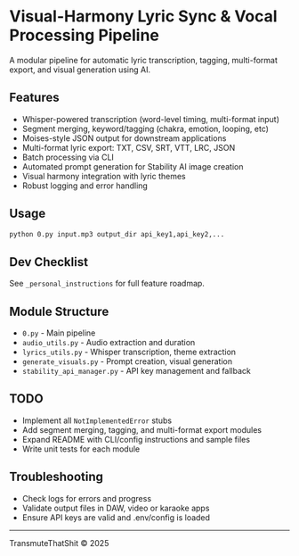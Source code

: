 # Visual-Harmony Lyric Sync & Vocal Processing Pipeline

A modular pipeline for automatic lyric transcription, tagging, multi-format export, and visual generation using AI.

## Features

- Whisper-powered transcription (word-level timing, multi-format input)
- Segment merging, keyword/tagging (chakra, emotion, looping, etc)
- Moises-style JSON output for downstream applications
- Multi-format lyric export: TXT, CSV, SRT, VTT, LRC, JSON
- Batch processing via CLI
- Automated prompt generation for Stability AI image creation
- Visual harmony integration with lyric themes
- Robust logging and error handling

## Usage

```bash
python 0.py input.mp3 output_dir api_key1,api_key2,...
```

## Dev Checklist

See `_personal_instructions` for full feature roadmap.

## Module Structure

- `0.py` - Main pipeline
- `audio_utils.py` - Audio extraction and duration
- `lyrics_utils.py` - Whisper transcription, theme extraction
- `generate_visuals.py` - Prompt creation, visual generation
- `stability_api_manager.py` - API key management and fallback

## TODO

- Implement all `NotImplementedError` stubs
- Add segment merging, tagging, and multi-format export modules
- Expand README with CLI/config instructions and sample files
- Write unit tests for each module

## Troubleshooting

- Check logs for errors and progress
- Validate output files in DAW, video or karaoke apps
- Ensure API keys are valid and .env/config is loaded

---

TransmuteThatShit © 2025